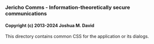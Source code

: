 ### Jericho Comms - Information-theoretically secure communications
#### Copyright (c) 2013-2024  Joshua M. David


This directory contains common CSS for the application or its dialogs.